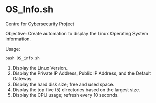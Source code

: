 # OS_Info.sh
Centre for Cybersecurity Project

Objective:
Create automation to display the Linux Operating System information.

Usage:

	bash OS_info.sh


  1. Display the Linux Version.
  2. Display the Private IP Address, Public IP Address, and the Default Gateway.
  3. Display the hard disk size; free and used space.
  4. Display the top five (5) directories based on the largest size.	
  5. Display the CPU usage; refresh every 10 seconds.
